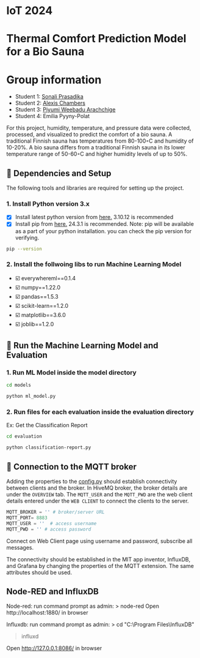 # IoT 2024
# Thermal Comfort Prediction Model for a Bio Sauna
# Group information
* Student 1: [Sonali Prasadika](https://github.com/sonaliprasadika)
* Student 2: [Alexis Chambers](https://github.com/apchamb2)
* Student 3: [Piyumi Weebadu Arachchige](https://github.com/PiyumiUoR)
* Student 4: Emilia Pyyny-Polat

For this project, humidity, temperature, and pressure data were collected, processed, and visualized to predict the comfort of a bio sauna. A traditional Finnish sauna has temperatures from 80-100◦C and humidity of 10-20%. A bio sauna differs from a traditional Finnish sauna in its lower temperature range of 50-60◦C and higher humidity levels of up to 50%. 

## 🔗 Dependencies and Setup

The following tools and libraries are required for setting up the project. 
### 1. Install Python version 3.x

- [x]  Install latest python version from [here.](https://www.python.org) 3.10.12 is recommended 
- [x]  Install pip from [here.](https://pip.pypa.io/en/stable/installation/) 24.3.1 is recommended.
Note: pip will be available as a part of your python installation. you can check the pip version for verifying.
```bash
pip --version
```
### 2. Install the follwoing libs to run Machine Learning Model
- ☑️ everywhereml==0.1.4
- ☑️ numpy==1.22.0
- ☑️ pandas==1.5.3
- ☑️ scikit-learn==1.2.0
- ☑️ matplotlib==3.6.0
- ☑️ joblib==1.2.0

## 🔗 Run the Machine Learning Model and Evaluation
### 1. Run ML Model inside the model directory
```bash
cd models
```
```bash
python ml_model.py 
```
### 2. Run files for each evaluation inside the evaluation directory
Ex: Get the Classification Report
```bash
cd evaluation
```
```bash
python classification-report.py 
```

## 🔗 Connection to the MQTT broker

Adding the properties to the [config.py](pico-code/config.py) should establish connectivity between clients and the broker. In HiveMQ broker, the broker details are under the `OVERVIEW` tab. The `MQTT_USER` and the `MQTT_PWD` are the web client details entered under the `WEB CLIENT` to connect the clients to the server. 

```python
MQTT_BROKER = '' # broker/server URL
MQTT_PORT= 8883
MQTT_USER = ''  # access username
MQTT_PWD = '' # access password
```
Connect on Web Client page using username and password, subscribe all messages.

The connectivity should be established in the MIT app inventor, InfluxDB, and Grafana by changing the properties of the MQTT extension. The same attributes should be used. 

## Node-RED and InfluxDB

Node-red: run command prompt as admin: > node-red 
Open http://localhost:1880/ in browser

Influxdb: run command prompt as admin: > cd "C:\Program Files\InfluxDB"
> influxd

Open http://127.0.0.1:8086/ in browser


